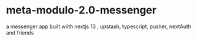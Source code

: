 # meta-modulo-2.0-messenger
a messenger app built wiith nextjs 13 , upstash, typescript, pusher, nextAuth and friends

